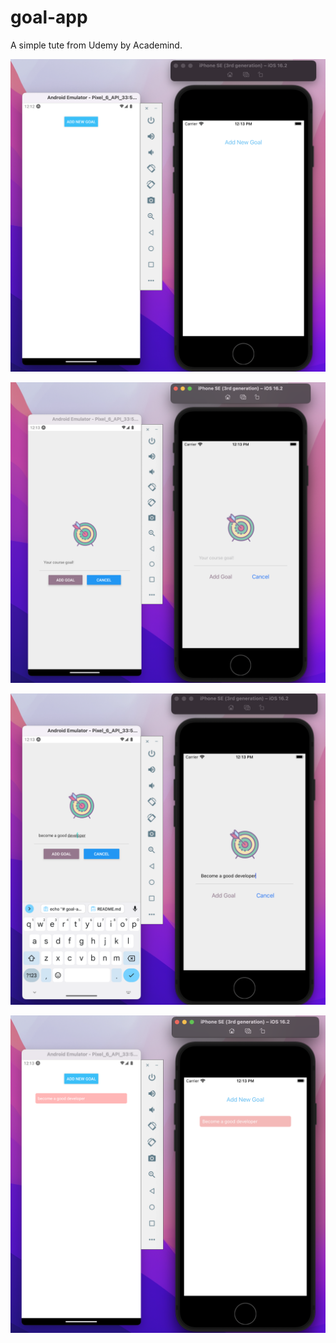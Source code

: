 # goal-app

A simple tute from Udemy by Academind.

![1](assets/demo/1.png)

![2](assets/demo/2.png)

![3](assets/demo/3.png)

![4](assets/demo/4.png)
